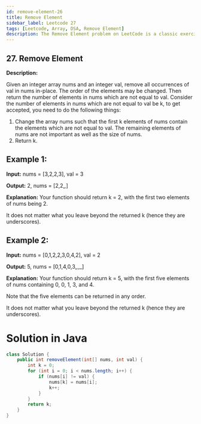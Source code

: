 ```yaml
---
id: remove-element-26
title: Remove Element
sidebar_label: Leetcode 27
tags: [Leetcode, Array, DSA, Remove Element]
description: The Remove Element problem on LeetCode is a classic exercise in array manipulation. The task is to remove all occurrences of a specified value(val) in an array in-place and return the new length of the array. The relative order of elements can be changed, but it should be done with minimal extra space. We have to return the number of elements in nums which are not equal to val.
---
```


## 27. Remove Element 
**Description:**

Given an integer array nums and an integer val, remove all occurrences of val in nums in-place. The order of the elements may be changed. Then return the number of elements in nums which are not equal to val.
Consider the number of elements in nums which are not equal to val be k, to get accepted, you need to do the following things:

1. Change the array nums such that the first k elements of nums contain the elements which are not equal to val. The remaining elements of nums are not important as well as the size of nums.
2. Return k.

## Example 1:
**Input:** nums = [3,2,2,3], val = 3

**Output:** 2, nums = [2,2,_,_]

**Explanation:** Your function should return k = 2, with the first two elements of nums being 2.

It does not matter what you leave beyond the returned k (hence they are underscores).

## Example 2:
**Input:** nums = [0,1,2,2,3,0,4,2], val = 2

**Output:** 5, nums = [0,1,4,0,3,_,_,_]

**Explanation:** Your function should return k = 5, with the first five elements of nums containing 0, 0, 1, 3, and 4.

Note that the five elements can be returned in any order.

It does not matter what you leave beyond the returned k (hence they are underscores).

# Solution in Java

```java
class Solution {
    public int removeElement(int[] nums, int val) {
        int k = 0; 
        for (int i = 0; i < nums.length; i++) {
            if (nums[i] != val) {
                nums[k] = nums[i];
                k++;
            }
        }
        return k;
    }
}
```
